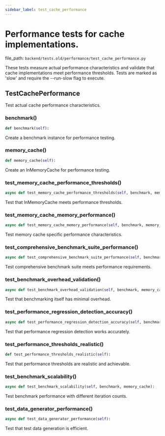 ```yaml
---
sidebar_label: test_cache_performance
---
```


# Performance tests for cache implementations.

  file_path: `backend/tests.old/performance/test_cache_performance.py`

These tests measure actual performance characteristics and validate that
cache implementations meet performance thresholds. Tests are marked as 'slow'
and require the --run-slow flag to execute.

## TestCachePerformance

Test actual cache performance characteristics.

### benchmark()

```python
def benchmark(self):
```

Create a benchmark instance for performance testing.

### memory_cache()

```python
def memory_cache(self):
```

Create an InMemoryCache for performance testing.

### test_memory_cache_performance_thresholds()

```python
async def test_memory_cache_performance_thresholds(self, benchmark, memory_cache):
```

Test that InMemoryCache meets performance thresholds.

### test_memory_cache_memory_performance()

```python
async def test_memory_cache_memory_performance(self, benchmark, memory_cache):
```

Test memory cache specific performance characteristics.

### test_comprehensive_benchmark_suite_performance()

```python
async def test_comprehensive_benchmark_suite_performance(self, benchmark, memory_cache):
```

Test comprehensive benchmark suite meets performance requirements.

### test_benchmark_overhead_validation()

```python
async def test_benchmark_overhead_validation(self, benchmark, memory_cache):
```

Test that benchmarking itself has minimal overhead.

### test_performance_regression_detection_accuracy()

```python
async def test_performance_regression_detection_accuracy(self, benchmark, memory_cache):
```

Test that performance regression detection works accurately.

### test_performance_thresholds_realistic()

```python
def test_performance_thresholds_realistic(self):
```

Test that performance thresholds are realistic and achievable.

### test_benchmark_scalability()

```python
async def test_benchmark_scalability(self, benchmark, memory_cache):
```

Test benchmark performance with different iteration counts.

### test_data_generator_performance()

```python
async def test_data_generator_performance(self):
```

Test that test data generation is efficient.
